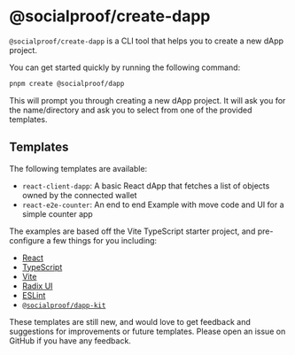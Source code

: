 # @socialproof/create-dapp

`@socialproof/create-dapp` is a CLI tool that helps you to create a new dApp project.

You can get started quickly by running the following command:

```bash
pnpm create @socialproof/dapp
```

This will prompt you through creating a new dApp project. It will ask you for the name/directory and
ask you to select from one of the provided templates.

## Templates

The following templates are available:

- `react-client-dapp`: A basic React dApp that fetches a list of objects owned by the connected
  wallet
- `react-e2e-counter`: An end to end Example with move code and UI for a simple counter app

The examples are based off the Vite TypeScript starter project, and pre-configure a few things for
you including:

- [React](https://react.dev/)
- [TypeScript](https://www.typescriptlang.org/)
- [Vite](https://vitejs.dev/)
- [Radix UI](https://www.radix-ui.com/)
- [ESLint](https://eslint.org/)
- [`@socialproof/dapp-kit`](https://sdk.mysocial.network/dapp-kit)

These templates are still new, and would love to get feedback and suggestions for improvements or
future templates. Please open an issue on GitHub if you have any feedback.

